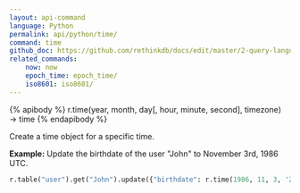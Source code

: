 ```yaml
---
layout: api-command 
language: Python
permalink: api/python/time/
command: time 
github_doc: https://github.com/rethinkdb/docs/edit/master/2-query-language/api/python/dates-and-times/time.md
related_commands:
    now: now
    epoch_time: epoch_time/
    iso8601: iso8601/
---
```


{% apibody %}
r.time(year, month, day[, hour, minute, second], timezone) &rarr; time
{% endapibody %}

Create a time object for a specific time.

__Example:__ Update the birthdate of the user "John" to November 3rd, 1986 UTC.

```py
r.table("user").get("John").update({"birthdate": r.time(1986, 11, 3, 'Z')}).run(conn)
```


